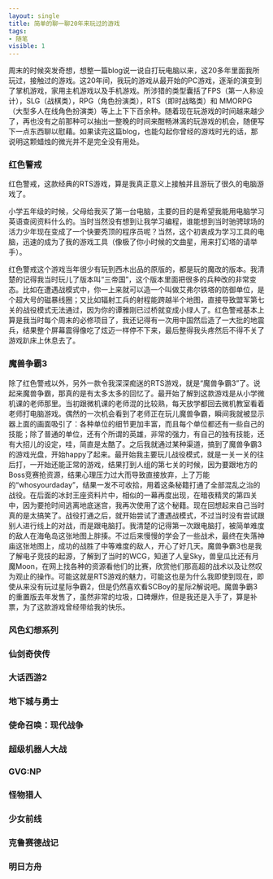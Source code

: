 ```yaml
---
layout: single
title: 简单的聊一聊20年来玩过的游戏
tags:
- 随笔
visible: 1
---
```

周末的时候突发奇想，想整一篇blog说一说自打玩电脑以来，这20多年里面我所玩过，接触过的游戏。这20年间，我玩的游戏从最开始的PC游戏，逐渐的演变到了掌机游戏，家用主机游戏以及手机游戏。所涉猎的类型囊括了FPS（第一人称设计），SLG（战棋类），RPG（角色扮演类），RTS（即时战略类）和 MMORPG（大型多人在线角色扮演类）等上上下下百余种。随着现在玩游戏的时间越来越少了，再也没有之前那种可以抽出一整晚的时间来酣畅淋漓的玩游戏的机会，随便写下一点东西聊以慰藉。如果读完这篇blog，也能勾起你曾经的游戏时光的话，那说明这颗蜡烛的微光并不是完全没有用处。


### 红色警戒

红色警戒，这款经典的RTS游戏，算是我真正意义上接触并且游玩了很久的电脑游戏了。

小学五年级的时候，父母给我买了第一台电脑，主要的目的是希望我能用电脑学习英语查阅资料什么的。当时当然没有想到让我学习编程，谁能想到当时驰骋球场的活力少年现在变成了一个快要秃顶的程序员呢？当然，这个初衷成为学习工具的电脑，迅速的成为了我的游戏工具（像极了你小时候的文曲星，用来打幻塔的请举手）。

红色警戒这个游戏当年很少有玩到西木出品的原版的，都是玩的魔改的版本。我清楚的记得我当时玩儿了版本叫“三帝国”，这个版本里面把很多的兵种改的非常变态。比如在遭遇战模式中，你一上来就可以造一个叫做艾弗尔铁塔的防御单位，是个超大号的磁暴线圈；又比如辐射工兵的射程能跨越半个地图，直接导致盟军第七关的战役模式无法通过，因为你的谭雅刚已过桥就变成小绿人了。红色警戒基本上算是我当时每个周末的必修项目了，我还记得有一次用中国然后造了一大批的地震兵，结果整个屏幕震得像吃了炫迈一样停不下来，最后整得我头疼然后不得不关了游戏趴床上休息去了。


### 魔兽争霸3

除了红色警戒以外，另外一款令我深深痴迷的RTS游戏，就是“魔兽争霸3”了。说起来魔兽争霸，那真的是有太多太多的回忆了。最开始了解到这款游戏是从小学微机课的老师那里。当初跟微机课的老师混的比较熟，每天放学都回去微机教室看着老师打电脑游戏。偶然的一次机会看到了老师正在玩儿魔兽争霸，瞬间我就被显示器上面的画面吸引了：各种单位的细节更加丰富，而且每个单位都还有一些自己的技能；除了普通的单位，还有个所谓的英雄，非常的强力，有自己的独有技能，还有大招儿的设定，哇，简直是太酷了。之后我就通过某种渠道，搞到了魔兽争霸3的游戏光盘，开始happy了起来。最开始我主要玩儿战役模式，就是一关一关的往后打，一开始还能正常的游戏，结果打到人组的第七关的时候，因为要跟地方的Boss竞赛抢资源，结果心理压力过大而导致直接放弃，上了万能的“whosyourdaday”，结果一发不可收拾，用着这条秘籍打通了全部混乱之治的战役。在后面的冰封王座资料片中，相似的一幕再度出现，在暗夜精灵的第四关中，因为要抢时间逃离地底迷宫，我再次使用了这个秘籍。现在回想起来自己当时真的是太搞笑了。战役打通之后，就开始尝试了遭遇战模式，不过当时没有尝试跟别人进行线上的对战，而是跟电脑打。我清楚的记得第一次跟电脑打，被简单难度的敌人在海龟岛这张地图上胖揍。不过后来慢慢的学会了一些战术，最终在失落神庙这张地图上，成功的战胜了中等难度的敌人，开心了好几天。魔兽争霸3也是我了解电子竞技的起源，了解到了当时的WCG，知道了人皇Sky，兽皇瓜比还有月魔Moon，在网上找各种的资源看他们的比赛，欣赏他们那高超的战术以及让然叹为观止的操作。可能这就是RTS游戏的魅力，可能这也是为什么我即使到现在，即使从来没有玩过星际争霸2，但是仍然喜欢看SCBoy的星际2解说吧。魔兽争霸3的重置版去年发售了，虽然非常的垃圾，口碑爆炸，但是我还是入手了，算是补票，为了这款游戏曾经带给我的快乐。

### 风色幻想系列


### 仙剑奇侠传


### 大话西游2


### 地下城与勇士


### 使命召唤：现代战争


### 超级机器人大战


### GVG:NP


### 怪物猎人


### 少女前线


### 克鲁赛德战记


### 明日方舟